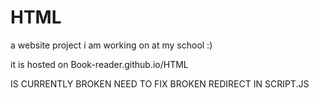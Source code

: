 # HTML
a website project i am working on at my school :)

it is hosted on Book-reader.github.io/HTML

IS CURRENTLY BROKEN
NEED TO FIX BROKEN REDIRECT IN SCRIPT.JS